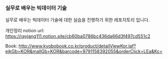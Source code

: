 ### 실무로 배우는 빅데이터 기술
실무로 배우는 빅데이터 기술에 대한 실습을 진행하기 위한 레포지토리 입니다.

개인정리 notion url:
https://rayjang111.notion.site/cb60ba0786bc436da66d3f497cd551c2

Book: 
http://www.kyobobook.co.kr/product/detailViewKor.laf?ejkGb=KOR&mallGb=KOR&barcode=9791158392055&orderClick=LEa&Kc=

